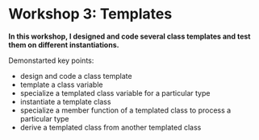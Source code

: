 
# Workshop 3: Templates

**In this workshop, I designed and code several class templates and test them on different instantiations.**

Demonstarted key points:
- design and code a class template
- template a class variable
- specialize a templated class variable for a particular type
- instantiate a template class
- specialize a member function of a templated class to process a particular type
- derive a templated class from another templated class
